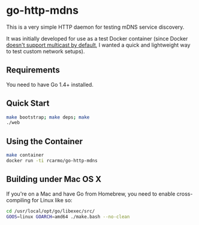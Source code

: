 # go-http-mdns

This is a very simple HTTP daemon for testing mDNS service discovery.

It was initially developed for use as a test Docker container (since 
Docker [doesn't support multicast by default](https://github.com/docker/docker/issues/3043), 
I wanted a quick and lightweight way to test custom network setups).

## Requirements

You need to have Go 1.4+ installed. 

## Quick Start

```bash
make bootstrap; make deps; make
./web
```

## Using the Container

```bash
make container
docker run -ti rcarmo/go-http-mdns
```

## Building under Mac OS X

If you're on a Mac and have Go from Homebrew, you need to enable cross-compiling for Linux like so:

```bash
cd /usr/local/opt/go/libexec/src/
GOOS=linux GOARCH=amd64 ./make.bash --no-clean
```